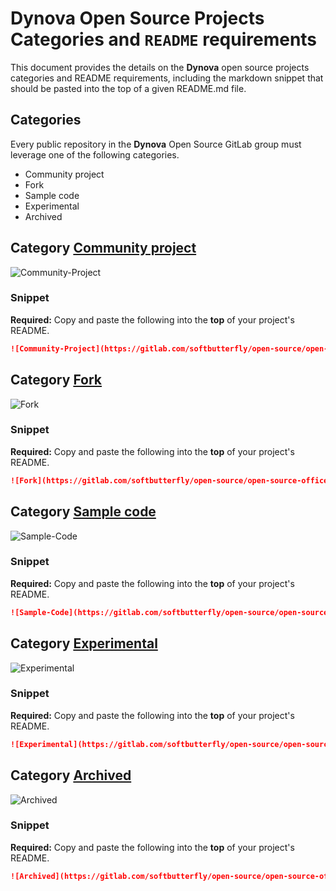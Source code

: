 # **Dynova** Open Source Projects Categories and `README` requirements

This document provides the details on the **Dynova** open source projects categories and README requirements, including the markdown snippet that should be pasted into the top of a given README.md file.

## Categories

Every public repository in the **Dynova** Open Source GitLab group must leverage one of the following categories.

- Community project
- Fork
- Sample code
- Experimental
- Archived

## Category [Community project](#community-project)

![Community-Project]

### Snippet

**Required:** Copy and paste the following into the **top** of your project's README.

```md
![Community-Project](https://gitlab.com/softbutterfly/open-source/open-source-office/-/raw/master/assets/dynova/dynova-open-source--banner--community-project.png)
```

## Category [Fork](#fork)

![Fork]

### Snippet

**Required:** Copy and paste the following into the **top** of your project's README.

```md
![Fork](https://gitlab.com/softbutterfly/open-source/open-source-office/-/raw/master/banners/softbutterfly-open-source--banner--fork.png)
```

## Category [Sample code](#sample-code)

![Sample-Code]

### Snippet

**Required:** Copy and paste the following into the **top** of your project's README.

```md
![Sample-Code](https://gitlab.com/softbutterfly/open-source/open-source-office/-/raw/master/banners/softbutterfly-open-source--banner--sample-code.png)
```

## Category [Experimental](#experimental)

![Experimental]

### Snippet

**Required:** Copy and paste the following into the **top** of your project's README.

```md
![Experimental](https://gitlab.com/softbutterfly/open-source/open-source-office/-/raw/master/banners/softbutterfly-open-source--banner--experimental.png)
```

## Category [Archived](#archived)

![Archived]

### Snippet

**Required:** Copy and paste the following into the **top** of your project's README.

```md
![Archived](https://gitlab.com/softbutterfly/open-source/open-source-office/-/raw/master/banners/softbutterfly-open-source--banner--archived.png)
```



[Archived]: https://gitlab.com/softbutterfly/open-source/open-source-office/-/raw/master/banners/softbutterfly-open-source--banner--archived.png
[Community-Project]: https://gitlab.com/softbutterfly/open-source/open-source-office/-/raw/master/assets/dynova/dynova-open-source--banner--community-project.png
[Experimental]: https://gitlab.com/softbutterfly/open-source/open-source-office/-/raw/master/banners/softbutterfly-open-source--banner--experimental.png
[Fork]: https://gitlab.com/softbutterfly/open-source/open-source-office/-/raw/master/banners/softbutterfly-open-source--banner--fork.png
[Sample-Code]: https://gitlab.com/softbutterfly/open-source/open-source-office/-/raw/master/banners/softbutterfly-open-source--banner--sample-code.png
